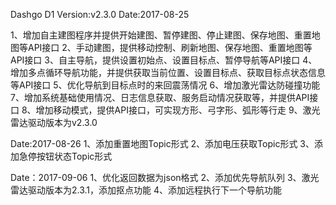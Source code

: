 Dashgo D1
Version:v2.3.0
Date:2017-08-25

1、增加自主建图程序并提供开始建图、暂停建图、停止建图、保存地图、重置地图等API接口
2、手动建图，提供移动控制、刷新地图、保存地图、重置地图等API接口
3、自主导航，提供设置初始点、设置目标点、暂停导航等API接口
4、增加多点循环导航功能，并提供获取当前位置、设置目标点、获取目标点状态信息等API接口
5、优化导航到目标点时的来回震荡情况
6、增加激光雷达防碰撞功能
7、增加系统基础使用情况、日志信息获取、服务启动情况获取等，并提供API接口
8、增加移动模式，提供API接口，可实现方形、弓字形、弧形等行走
9、激光雷达驱动版本为v2.3.0


Date:2017-08-26
1、添加重置地图Topic形式
2、添加电压获取Topic形式
3、添加急停按钮状态Topic形式

Date：2017-09-06
1、优化返回数据为json格式
2、添加优先导航队列
3、激光雷达驱动版本为2.3.1，添加抠点功能
4、添加远程执行下一个导航功能
